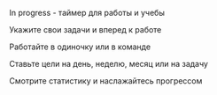 In progress - таймер для работы и учебы

Укажите свои задачи и вперед к работе

Работайте в одиночку или в команде

Ставьте цели на день, неделю, месяц или на задачу

Смотрите статистику и наслажайтесь прогрессом
